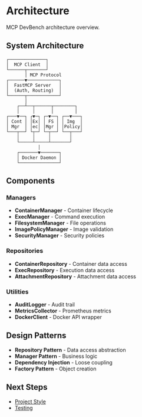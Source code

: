 # Architecture

MCP DevBench architecture overview.

## System Architecture

```
┌──────────────┐
│  MCP Client  │
└──────┬───────┘
       │ MCP Protocol
┌──────▼────────────┐
│  FastMCP Server   │
│  (Auth, Routing)  │
└──────┬────────────┘
       │
    ┌──┴──┬──────┬────────┐
    │     │      │        │
┌───▼──┐ ┌▼─┐ ┌─▼──┐ ┌──▼───┐
│ Cont │ │Ex│ │ FS │ │ Img  │
│ Mgr  │ │ec│ │Mgr │ │Policy│
└───┬──┘ └┬─┘ └─┬──┘ └──┬───┘
    │     │     │       │
    └─────┴─────┴───────┘
            │
    ┌───────▼───────┐
    │ Docker Daemon │
    └───────────────┘
```

## Components

### Managers

- **ContainerManager** - Container lifecycle
- **ExecManager** - Command execution
- **FilesystemManager** - File operations
- **ImagePolicyManager** - Image validation
- **SecurityManager** - Security policies

### Repositories

- **ContainerRepository** - Container data access
- **ExecRepository** - Execution data access
- **AttachmentRepository** - Attachment data access

### Utilities

- **AuditLogger** - Audit trail
- **MetricsCollector** - Prometheus metrics
- **DockerClient** - Docker API wrapper

## Design Patterns

- **Repository Pattern** - Data access abstraction
- **Manager Pattern** - Business logic
- **Dependency Injection** - Loose coupling
- **Factory Pattern** - Object creation

## Next Steps

- [Project Style](project-style.md)
- [Testing](testing.md)

